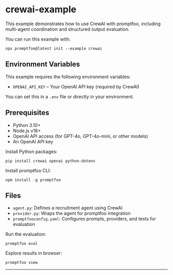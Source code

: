 # crewai-example

This example demonstrates how to use CrewAI with promptfoo, including multi-agent coordination and structured output evaluation.

You can run this example with:

```
npx promptfoo@latest init --example crewai
```

## Environment Variables

This example requires the following environment variables:

- `OPENAI_API_KEY` – Your OpenAI API key (required by CrewAI)

You can set this in a `.env` file or directly in your environment.

## Prerequisites

- Python 3.10+
- Node.js v18+
- OpenAI API access (for GPT-4o, GPT-4o-mini, or other models)
- An OpenAI API key

Install Python packages:
```
pip install crewai openai python-dotenv
```

Install promptfoo CLI:
```
npm install -g promptfoo
```

## Files

- `agent.py`: Defines a recruitment agent using CrewAI
- `provider.py`: Wraps the agent for promptfoo integration
- `promptfooconfig.yaml`: Configures prompts, providers, and tests for evaluation

Run the evaluation:
```
promptfoo eval
```

Explore results in browser:
```
promptfoo view
```

---